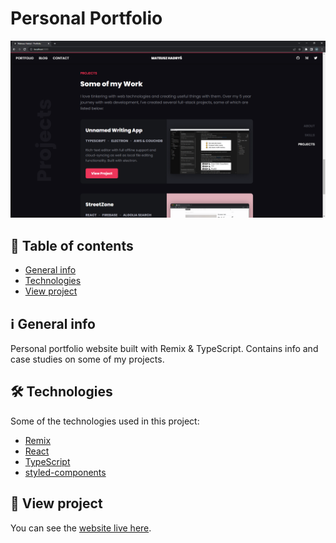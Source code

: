 # Personal Portfolio

![Project screenshot](./screenshot.png)

## 📑 Table of contents
* [General info](#ℹ-general-info)
* [Technologies](#-technologies)
* [View project](#-view-project)

## ℹ General info

Personal portfolio website built with Remix & TypeScript. Contains info and case studies on some of my projects.

## 🛠 Technologies

Some of the technologies used in this project:
- [Remix](https://remix.run)
- [React](https://reactjs.org)
- [TypeScript](https://www.typescriptlang.org)
- [styled-components](https://styled-components.com)

## 👀 View project

You can see the [website live here](https://hadrysmateusz.com).
